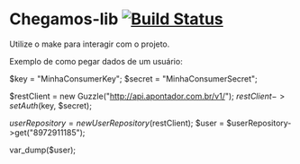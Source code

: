 Chegamos-lib [![Build Status](https://secure.travis-ci.org/EHER/chegamos-lib.png)](http://travis-ci.org/EHER/chegamos-lib)
============
Utilize o make para interagir com o projeto.


Exemplo de como pegar dados de um usuário:

$key = "MinhaConsumerKey";
$secret = "MinhaConsumerSecret";

$restClient = new Guzzle("http://api.apontador.com.br/v1/");
$restClient->setAuth($key, $secret);

$userRepository = new UserRepository($restClient);
$user = $userRepository->get("8972911185");

var_dump($user);
